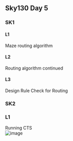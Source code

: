 ## Sky130 Day 5
### SK1
#### L1
Maze routing algorithm
#### L2
Routing algorithm continued
#### L3
Design Rule Check for Routing
### SK2
### L1
Running CTS\
![image](https://github.com/mkhaliq12/RS_ChipDesign/assets/139871694/103f021a-3083-43be-ba7f-4e8fb27ee6ae)

